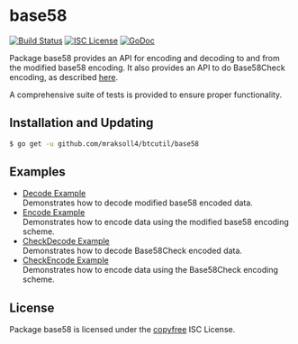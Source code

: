 base58
==========

[![Build Status](http://img.shields.io/travis/mraksoll4/btcutil.svg)](https://travis-ci.org/mraksoll4/btcutil)
[![ISC License](http://img.shields.io/badge/license-ISC-blue.svg)](http://copyfree.org)
[![GoDoc](https://img.shields.io/badge/godoc-reference-blue.svg)](http://godoc.org/github.com/mraksoll4/btcutil/base58)

Package base58 provides an API for encoding and decoding to and from the
modified base58 encoding.  It also provides an API to do Base58Check encoding,
as described [here](https://en.bitcoin.it/wiki/Base58Check_encoding).

A comprehensive suite of tests is provided to ensure proper functionality.

## Installation and Updating

```bash
$ go get -u github.com/mraksoll4/btcutil/base58
```

## Examples

* [Decode Example](http://godoc.org/github.com/mraksoll4/btcutil/base58#example-Decode)  
  Demonstrates how to decode modified base58 encoded data.
* [Encode Example](http://godoc.org/github.com/mraksoll4/btcutil/base58#example-Encode)  
  Demonstrates how to encode data using the modified base58 encoding scheme.
* [CheckDecode Example](http://godoc.org/github.com/mraksoll4/btcutil/base58#example-CheckDecode)  
  Demonstrates how to decode Base58Check encoded data.
* [CheckEncode Example](http://godoc.org/github.com/mraksoll4/btcutil/base58#example-CheckEncode)  
  Demonstrates how to encode data using the Base58Check encoding scheme.

## License

Package base58 is licensed under the [copyfree](http://copyfree.org) ISC
License.
